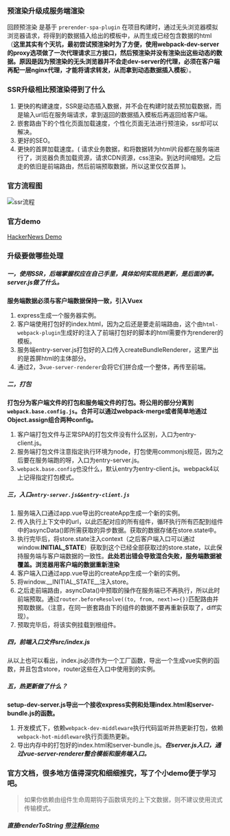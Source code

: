 ### 预渲染升级成服务端渲染
回顾预渲染 是基于 `prerender-spa-plugin` 在项目构建时，通过无头浏览器模拟浏览器请求，将得到的数据插入给出的模板中，从而生成已经包含数据的html（**这里其实有个天坑，最初尝试预渲染时为了方便，使用webpack-dev-server的proxy选项做了一次代理请求三方接口，然后预渲染并没有渲染出这些动态的数据。原因是因为预渲染的无头浏览器并不会走dev-server的代理，必须在客户端再配一层nginx代理，才能将请求转发，从而拿到动态数据插入模板**）。
### SSR升级相比预渲染得到了什么
1. 更快的构建速度，SSR是动态插入数据，并不会在构建时就去预加载数据，而是输入url后在服务端请求，拿到返回的数据插入模板后再返回给客户端。
2. 嵌套路由下的个性化页面加载速度，个性化页面无法进行预渲染，ssr却可以解决。
3. 更好的SEO。
4. 更快的首屏加载速度。( 请求业务数据，和将数据转为html片段都在服务端进行了，浏览器负责加载资源，请求CDN资源，css渲染。到达时间缩短。之后走的依旧是前端路由，然后前端预取数据，所以这里仅仅首屏 )。

### 官方流程图
![ssr流程](https://upload-images.jianshu.io/upload_images/6870041-e473305275cf3b25.png?imageMogr2/auto-orient/strip%7CimageView2/2/w/1240)

### 官方demo
[HackerNews Demo](https://github.com/vuejs/vue-hackernews-2.0/)
### 升级要做哪些处理
##### 一，使用SSR，后端掌握权应在自己手里，具体如何实现热更新，是后面的事。server.js做了什么。
**服务端数据必须与客户端数据保持一致，引入Vuex**
1. express生成一个服务器实例。
2. 客户端使用打包好的index.html，因为之后还是要走前端路由，这个由`html-webpack-plugin`生成好的注入了前端打包好的脚本的html需要作为renderer的模板。
3. 服务端entry-server.js打包好的入口传入createBundleRenderer，这里产出的是首屏html的主体部分。
4. 通过2，3`vue-server-renderer`会将它们拼合成一个整体，再传至前端。
##### 二，打包
**打包分为客户端文件的打包和服务端文件的打包。将公用的部分分离到`webpack.base.config.js`。合并可以通过webpack-merge或者简单地通过Object.assign组合两种config。**
1. 客户端打包文件与正常SPA的打包文件没有什么区别，入口为entry-client.js。
2. 服务端打包文件注意指定执行环境为node，打包使用commonjs规范，因为之后要在服务端跑的呀，入口为entry-server.js。
3. `webpack.base.config`也没什么，默认entry为entry-client.js。webpack4以上记得指定打包模式。
##### 三，入口`entry-server.js&&entry-client.js`
1. 服务端入口通过app.vue导出的createApp生成一个新的实例。
2. 传入执行上下文中的url，以此匹配对应的所有组件，循环执行所有匹配到组件中的asyncData()即所需获取的异步数据。获取的数据存储在store.state中。
3. 执行完毕后，将store.state注入context（之后客户端入口可以通过window.__INITIAL_STATE__）获取到这个已经全部获取过的store.state，以此保持服务端与客户端数据的一致性。**此处若出错会导致混合失败，服务端数据被覆盖。浏览器用客户端的数据重新渲染**
4. 客户端入口通过app.vue导出的createApp生成一个新的实例。
5. 将window.__INITIAL_STATE__注入store。
6. 之后走前端路由，asyncData()中预取的操作在服务端已不再执行，所以此时前端预取。通过`router.beforeResolve((to, from, next)=>{})`匹配路由并预取数据。（注意，在同一嵌套路由下的组件的数据不要再重新获取了，diff实现）。
7. 预取完毕后，将该实例挂载到根组件。
##### 四，前端入口文件src/index.js
从以上也可以看出，index.js必须作为一个工厂函数，导出一个生成vue实例的函数，并且包含store，router这些在入口中使用到的实例。
##### 五，热更新做了什么？
**setup-dev-server.js导出一个接收express实例和处理index.html和server-bundle.js的函数。**
1. 开发模式下，依赖`webpack-dev-middleware`执行代码监听并热更新打包，依赖`webpack-hot-middleware`执行页面热更新。
2. 导出内存中的打包好的index.html和server-bundle.js。***在server.js入口，通过vue-server-renderer整合模板和服务端入口。***
### 官方文档，很多地方值得深究和细细推究，写了个小demo便于学习吧。
> 如果你依赖由组件生命周期钩子函数填充的上下文数据，则不建议使用流式传输模式。
##### 直接renderToString [带注释demo](https://github.com/chentianyuan/prerender)
